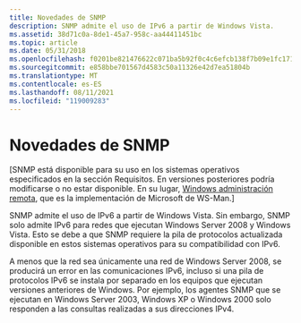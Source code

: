 ```yaml
---
title: Novedades de SNMP
description: SNMP admite el uso de IPv6 a partir de Windows Vista.
ms.assetid: 38d71c0a-8de1-45a7-958c-aa44411451bc
ms.topic: article
ms.date: 05/31/2018
ms.openlocfilehash: f0201be821476622c071ba5b92f0c4c6efcb138f7b09e1fc1716e0e51ae6dd87
ms.sourcegitcommit: e858bbe701567d4583c50a11326e42d7ea51804b
ms.translationtype: MT
ms.contentlocale: es-ES
ms.lasthandoff: 08/11/2021
ms.locfileid: "119009283"
---
```

# <a name="new-in-snmp"></a>Novedades de SNMP

\[SNMP está disponible para su uso en los sistemas operativos especificados en la sección Requisitos. En versiones posteriores podría modificarse o no estar disponible. En su lugar, [Windows administración remota](/windows/desktop/WinRM/portal), que es la implementación de Microsoft de WS-Man.\]

SNMP admite el uso de IPv6 a partir de Windows Vista. Sin embargo, SNMP solo admite IPv6 para redes que ejecutan Windows Server 2008 y Windows Vista. Esto se debe a que SNMP requiere la pila de protocolos actualizada disponible en estos sistemas operativos para su compatibilidad con IPv6.

A menos que la red sea únicamente una red de Windows Server 2008, se producirá un error en las comunicaciones IPv6, incluso si una pila de protocolos IPv6 se instala por separado en los equipos que ejecutan versiones anteriores de Windows. Por ejemplo, los agentes SNMP que se ejecutan en Windows Server 2003, Windows XP o Windows 2000 solo responden a las consultas realizadas a sus direcciones IPv4.

 

 